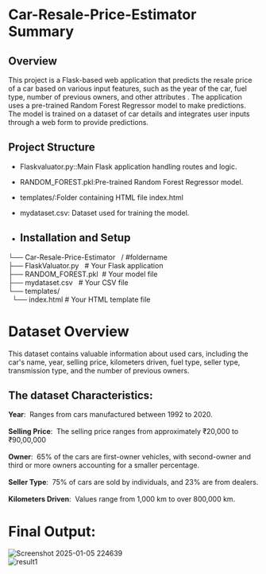 # Car-Resale-Price-Estimator Summary <br>
## Overview
This project is a Flask-based web application that predicts the resale price of a car based on various input features, such as the year of the car, fuel type, number of previous owners, and other attributes . The application uses a pre-trained Random Forest Regressor model to make predictions. The model is trained on a dataset of car details and integrates user inputs through a web form to provide predictions.
## Project Structure
* Flaskvaluator.py::Main Flask application handling routes and logic.
* RANDOM_FOREST.pkl:Pre-trained Random Forest Regressor model.
* templates/:Folder containing HTML file index.html
* mydataset.csv: Dataset used for training the model.

* ## Installation and Setup
└── Car-Resale-Price-Estimator &nbsp;   /  #foldername <br>
├── FlaskValuator.py &nbsp;  # Your Flask application <br> 
├── RANDOM_FOREST.pkl&nbsp;  # Your model file <br>
├── mydataset.csv &nbsp;  # Your CSV file <br>
└── templates/ <br>
       &nbsp; └── index.html   # Your HTML template file


# Dataset Overview
 This dataset contains valuable information about used cars, including the car's name, year, selling price, kilometers driven, fuel type, seller type, transmission type, and the number of previous owners.
 ## The dataset Characteristics:<br>

 **Year**:&nbsp; Ranges from cars manufactured between 1992 to 2020. <br>
 <br>
 **Selling Price**: &nbsp;The selling price ranges from approximately ₹20,000 to ₹90,00,000 <br>
 <br>
 **Owner**: &nbsp;65% of the cars are first-owner vehicles, with second-owner and third or more owners accounting for a smaller percentage. <br>
 <br>
 **Seller Type**: &nbsp;75% of cars are sold by individuals, and 23% are from dealers.<br>
 <br>
 **Kilometers Driven**:&nbsp; Values range from 1,000 km to over 800,000 km.<br>

 # Final Output: <br>

![Screenshot 2025-01-05 224639](https://github.com/user-attachments/assets/509cebc1-8660-47b6-82a0-d1ab63477419)  <br>
![result1](https://github.com/user-attachments/assets/152d60a9-ea4d-44a8-ad26-9bf8cc3b9ace)


 
 
 
 
